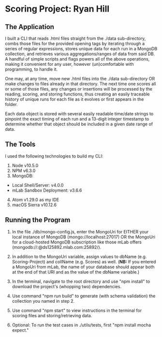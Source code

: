 Scoring Project: Ryan Hill
=============

The Application
----

I built a CLI that reads .html files straight from the ./data sub-directory, combs those files for the provided opening tags by iterating through a series of regular expressions, stores unique data for each run in a MongoDB collection, and retrieves various aggregations/ranges of data from said DB. A handful of simple scripts and flags powers all of the above operations, making it convenient for any user, however (un)comfortable with programming, to handle it.

One may, at any time, move new .html files into the ./data sub-directory OR make changes to files already in that directory. The next time one scores all or some of those files, any changes or insertions will be processed by the reading, scoring, and storing functions, thus creating an easily traceable history of unique runs for each file as it evolves or first appears in the folder.

Each data object is stored with several easily readable time/date strings to pinpoint the exact timing of each run and a 13-digit integer timestamp to determine whether that object should be included in a given date range of data.

The Tools
----

I used the following technologies to build my CLI:

1. Node v10.5.0
2. NPM v6.3.0
3. MongoDB:
  - Local Shell/Server: v4.0.0
  - mLab Sandbox Deployment: v3.6.6
4. Atom v1.29.0 as my IDE
5. macOS Sierra v10.12.6

Running the Program
----
1. In the file ./db/mongo-config.js, enter the MongoUri for EITHER your local instance of MongoDB (mongo://localhost:27017) OR the MongoUri for a cloud-hosted MongoDB subscription like those mLab offers (mongodb://<dbuser>:<dbpassword>@ds125892.mlab.com:25892/<dbname>).

2. In addition to the MongoUri variable, assign values to dbName (e.g. Scoring-Project) and collName (e.g. Scores) as well. (**NB:** If you entered a MongoUri from mLab, the name of your database should appear both at the end of that URI and as the value of the dbName variable.)

3. In the terminal, navigate to the root directory and use "npm install" to download the project's (whopping two) dependencies.

4. Use command "npm run build" to generate (with schema validation) the collection you named in step 2.

5. Use command "npm start" to view instructions in the terminal for scoring files and storing/retrieving data.

6. Optional: To run the test cases in ./utils/tests, first "npm install mocha expect."
